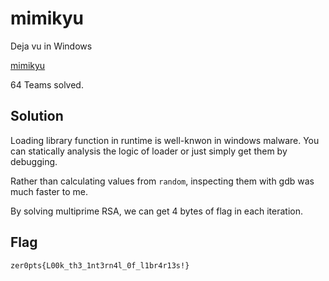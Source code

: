 # mimikyu

Deja vu in Windows

[mimikyu](./mimikyu)

64 Teams solved.

## Solution

Loading library function in runtime is well-knwon in windows malware. You can statically analysis the logic of loader or just simply get them by debugging.

Rather than calculating values from `random`, inspecting them with gdb was much faster to me.

By solving multiprime RSA, we can get 4 bytes of flag in each iteration. 

## Flag

`zer0pts{L00k_th3_1nt3rn4l_0f_l1br4r13s!}`